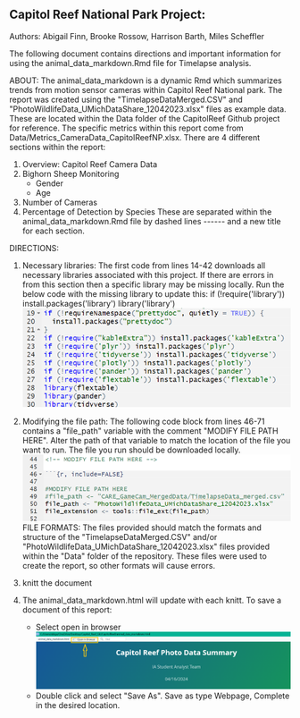 ## Capitol Reef National Park Project:

Authors: Abigail Finn, Brooke Rossow, Harrison Barth, Miles Scheffler

The following document contains directions and important information for using the animal_data_markdown.Rmd file for Timelapse analysis. 

ABOUT: The animal_data_markdown is a dynamic Rmd which summarizes trends from motion sensor cameras within Capitol Reef National park. The report was created using the "TimelapseDataMerged.CSV" and "PhotoWildlifeData_UMichDataShare_12042023.xlsx" files as example data. These are located within the Data folder of the CapitolReef Github project for reference. The specific metrics within this report come from Data/Metrics_CameraData_CapitolReefNP.xlsx. There are 4 different sections within the report:
1) Overview: Capitol Reef Camera Data
2) Bighorn Sheep Monitoring
    - Gender
    - Age
3) Number of Cameras
4) Percentage of Detection by Species
These are separated within the animal_data_markdown.Rmd file by dashed lines ------ and a new title for each section. 

DIRECTIONS:
1) Necessary libraries: The first code from lines 14-42 downloads all necessary libraries associated with this project. If there are errors in from this section then a specific library may be missing locally. Run the below code with the missing library to update this:
    if (!require('library')) install.packages('library')
    library('library')
![alt text](image-2.png)

2) Modifying the file path: The following code block from lines 46-71 contains a "file_path" variable with the comment "MODIFY FILE PATH HERE". Alter the path of that variable to match the location of the file you want to run. The file you run should be downloaded locally.
![alt text](image-1.png)
FILE FORMATS: The files provided should match the formats and structure of the "TimelapseDataMerged.CSV" and/or "PhotoWildlifeData_UMichDataShare_12042023.xlsx" files provided within the "Data" folder of the repository. These files were used to create the report, so other formats will cause errors.

3) knitt the document

4) The animal_data_markdown.html will update with each knitt. To save a document of this report:
    - Select open in browser
    ![alt text](document_save_tutorial1-1.png)
    - Double click and select "Save As". Save as type Webpage, Complete in the desired location.








